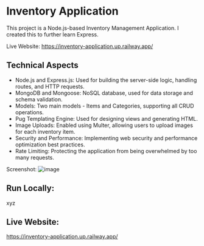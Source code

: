 # Inventory Application

This project is a Node.js-based Inventory Management Application. I created this to further learn Express. 

Live Website: https://inventory-application.up.railway.app/

## Technical Aspects
- Node.js and Express.js: Used for building the server-side logic, handling routes, and HTTP requests.
- MongoDB and Mongoose: NoSQL database, used for data storage and schema validation.
- Models: Two main models - Items and Categories, supporting all CRUD operations.
- Pug Templating Engine: Used for designing views and generating HTML.
- Image Uploads: Enabled using Multer, allowing users to upload images for each inventory item.
- Security and Performance: Implementing web security and performance optimization best practices.
- Rate Limiting: Protecting the application from being overwhelmed by too many requests.

Screenshot: 
![image](https://github.com/Dallair220/inventory-application/assets/93786532/d277fdb9-ea38-40e7-b75b-fb17d41f55df)

## Run Locally:
xyz

## Live Website: 
https://inventory-application.up.railway.app/
